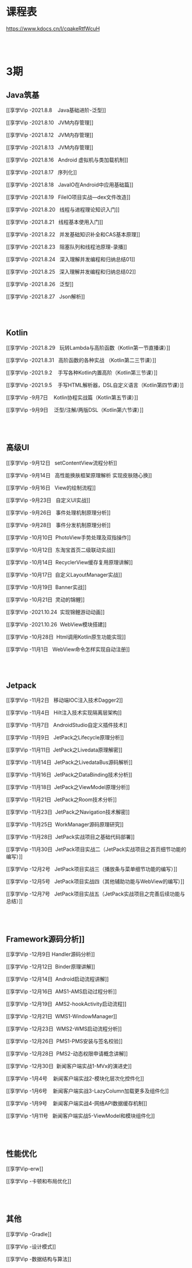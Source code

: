 # 课程表
https://www.kdocs.cn/l/cqakeRtfWcuH

<br><br>

# 3期

## Java筑基

[[享学Vip -2021.8.8    Java基础进阶-泛型]]

[[享学Vip -2021.8.10   JVM内存管理]]

[[享学Vip -2021.8.12   JVM内存管理]]

[[享学Vip -2021.8.13   JVM内存管理]]

[[享学Vip -2021.8.16   Android 虚拟机与类加载机制]]

[[享学Vip -2021.8.17   序列化]]

[[享学Vip -2021.8.18   JavaIO在Android中应用基础篇]]

[[享学Vip -2021.8.19   FileIO项目实战—dex文件改造]]

[[享学Vip -2021.8.20   线程与进程理论知识入门]]

[[享学Vip -2021.8.21   线程基本使用入门]]

[[享学Vip -2021.8.22   并发基础知识补全和CAS基本原理]]

[[享学Vip -2021.8.23   阻塞队列和线程池原理-录播]]

[[享学Vip -2021.8.24   深入理解并发编程和归纳总结01]]

[[享学Vip -2021.8.25   深入理解并发编程和归纳总结02]]

[[享学Vip -2021.8.26   泛型]]

[[享学Vip -2021.8.27   Json解析]]

<br><br>

## Kotlin

[[享学Vip -2021.8.29   玩转Lambda与高阶函数（Kotlin第一节直播课）]]

[[享学Vip -2021.8.31   高阶函数的各种实战 （Kotlin第二三节课）]]

[[享学Vip -2021.9.2    手写各种Kotlin内置高阶（Kotlin第三节课）]]

[[享学Vip -2021.9.5    手写HTML解析器，DSL自定义语言（Kotlin第四节课）]]

[[享学Vip -9月7日    Kotlin协程实战篇（Kotlin第五节课）]]

[[享学Vip -9月9日    泛型/注解/两版DSL（Kotlin第六节课）]]

<br><br>

## 高级UI

[[享学Vip -9月12日   setContentView流程分析]]

[[享学Vip -9月14日   高性能换肤框架原理解析 实现皮肤随心换]]

[[享学Vip -9月16日   View的绘制流程]]

[[享学Vip -9月23日   自定义UI实战]]

[[享学Vip -9月26日   事件处理机制原理分析]]

[[享学Vip -9月28日   事件分发机制原理分析]]

[[享学Vip -10月10日  PhotoView手势处理及双指操作]]

[[享学Vip -10月12日  东淘宝首页二级联动实战]]

[[享学Vip -10月14日  RecyclerView缓存复用原理讲解]]

[[享学Vip -10月17日  自定义LayoutManager实战]]

[[享学Vip -10月19日  Banner实战]]

[[享学Vip -10月21日  灵动的锦鲤]]

[[享学Vip -2021.10.24  实现锦鲤游动动画]]

[[享学Vip -2021.10.26  WebView模块搭建]]

[[享学Vip -10月28日  Html调用Kotlin原生功能实现]]

[[享学Vip -11月1日   WebView命令怎样实现自动注册]]

<br><br>

## Jetpack

[[享学Vip -11月2日   移动端IOC注入技术Dagger2]]

[[享学Vip -11月4日   Hilt注入技术实现隔离层架构]]

[[享学Vip -11月7日   AndroidStudio自定义插件技术]]

[[享学Vip -11月9日   JetPack之Lifecycle原理分析]]

[[享学Vip -11月11日  JetPack之Livedata原理解密]]

[[享学Vip -11月14日  JetPack之LivedataBus源码解析]]

[[享学Vip -11月16日  JetPack之DataBinding技术分析]]

[[享学Vip -11月18日  JetPack之ViewModel原理分析]]

[[享学Vip -11月21日  JetPack之Room技术分析]]

[[享学Vip -11月23日  JetPack之Navigation技术解密]]

[[享学Vip -11月25日  WorkManager源码原理研究]]

[[享学Vip -11月28日  JetPack实战项目之基础代码部署]]

[[享学Vip -11月30日  JetPack项目实战二（JetPack实战项目之首页细节功能的编写）]]

[[享学Vip -12月2号   JetPack项目实战三（播放条与菜单细节功能的编写）]]

[[享学Vip -12月5号   JetPack项目实战四（其他辅助功能与WebView的编写）]]

[[享学Vip -12月7号   JetPack项目实战五（JetPack实战项目之完善后续功能与总结）]]
  
<br><br>

## Framework源码分析]]

[[享学Vip -12月9日   Handler源码分析]]

[[享学Vip -12月12日  Binder原理讲解]]

[[享学Vip -12月14日  Android启动流程讲解]]

[[享学Vip -12月16日  AMS1-AMS启动过程分析]]

[[享学Vip -12月19日  AMS2-hookActivity启动流程]]

[[享学Vip -12月21日  WMS1-WindowManager]]

[[享学Vip -12月23日  WMS2-WMS启动流程分析]]

[[享学Vip -12月26日  PMS1-PMS安装与签名校验]]

[[享学Vip -12月28日  PMS2-动态权限申请概念讲解]]

[[享学Vip -12月30日  新闻客户端实战1-MVx的演进史]]

[[享学Vip -1月4号    新闻客户端实战2-模块化层次化控件化]]

[[享学Vip -1月6号    新闻客户端实战3-LazyColumn加载更多及组件化]]

[[享学Vip -1月9号    新闻客户端实战4-网络API数据缓存机制]]

[[享学Vip -1月11号   新闻客户端实战5-ViewModel和模块组件化]]

<br><br>

## 性能优化

[[享学Vip-erw]]

[[享学Vip -卡顿和布局优化]]
  
<br><br>
  
## 其他

[[享学Vip -Gradle]]
  
[[享学Vip -设计模式]]

[[享学Vip -数据结构与算法]]